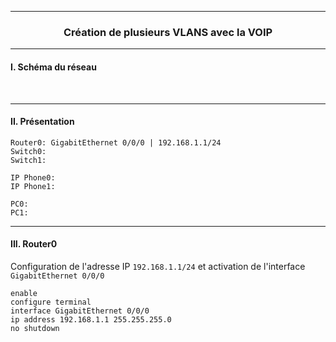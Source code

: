 ------------------------------------------------------------------------------------------------------------------------------------------------------------------------------------------------
### <p align='center'> Création de plusieurs VLANS avec la VOIP </p>



------------------------------------------------------------------------------------------------------------------------------------------------------------------------------------------------
#### I. Schéma du réseau

<br />

------------------------------------------------------------------------------------------------------------------------------------------------------------------------------------------------
#### II. Présentation
```
Router0: GigabitEthernet 0/0/0 | 192.168.1.1/24
Switch0: 
Switch1: 

IP Phone0: 
IP Phone1: 

PC0: 
PC1: 
```

------------------------------------------------------------------------------------------------------------------------------------------------------------------------------------------------
#### III. Router0
Configuration de l'adresse IP `192.168.1.1/24` et activation de l'interface `GigabitEthernet 0/0/0`
```
enable
configure terminal
interface GigabitEthernet 0/0/0
ip address 192.168.1.1 255.255.255.0
no shutdown
```
